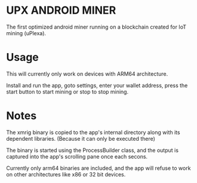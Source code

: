 # UPX ANDROID MINER

The first optimized android miner running on a blockchain created for IoT mining (uPlexa).

# Usage

This will currently only work on devices with ARM64 architecture.

Install and run the app, goto settings, enter your wallet address, press the start button
to start mining or stop to stop mining.
  
# Notes
  
The xmrig binary is copied to the app's internal directory along with its dependent libraries.
(Because it can only be executed there)

The binary is started using the ProcessBuilder class, and the output is captured
into the app's scrolling pane once each secons.

Currently only arm64 binaries are included, and the app will refuse to work on 
other architectures like x86 or 32 bit devices. 
